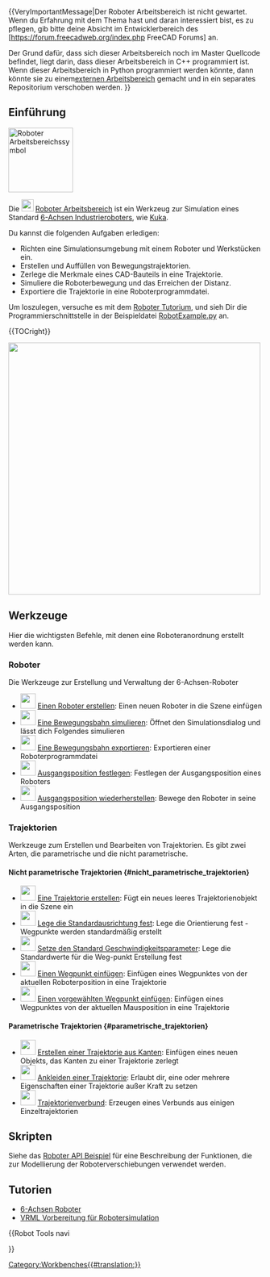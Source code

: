 





{{VeryImportantMessage|Der Roboter Arbeitsbereich ist nicht gewartet. Wenn du Erfahrung mit dem Thema hast und daran interessiert bist, es zu pflegen, gib bitte deine Absicht im Entwicklerbereich des [https://forum.freecadweb.org/index.php FreeCAD Forums] an.

Der Grund dafür, dass sich dieser Arbeitsbereich noch im Master Quellcode befindet, liegt darin, dass dieser Arbeitsbereich in C++ programmiert ist. Wenn dieser Arbeitsbereich in Python programmiert werden könnte, dann könnte sie zu einem[externen Arbeitsbereich](external_workbenches/de.md) gemacht und in ein separates Repositorium verschoben werden.
}}

## Einführung

<img alt="Roboter Arbeitsbereichssymbol" src=images/Workbench_Robot.svg  style="width:128px;">

Die <img alt="" src=images/Workbench_Robot.svg  style="width:24px;"> [Roboter Arbeitsbereich](Robot_Workbench/de.md) ist ein Werkzeug zur Simulation eines Standard [6-Achsen Industrieroboters](Robot_6-Axis/de.md), wie [Kuka](http://kuka.com/).

Du kannst die folgenden Aufgaben erledigen:

-   Richten eine Simulationsumgebung mit einem Roboter und Werkstücken ein.
-   Erstellen und Auffüllen von Bewegungstrajektorien.
-   Zerlege die Merkmale eines CAD-Bauteils in eine Trajektorie.
-   Simuliere die Roboterbewegung und das Erreichen der Distanz.
-   Exportiere die Trajektorie in eine Roboterprogrammdatei.

Um loszulegen, versuche es mit dem [Roboter Tutorium](Robot_tutorial/de.md), und sieh Dir die Programmierschnittstelle in der Beispieldatei [RobotExample.py](https://github.com/FreeCAD/FreeCAD_sf_master/blob/master/src/Mod/Robot/RobotExample.py) an.


{{TOCright}}

<img alt="" src=images/Robot_Workbench_example.jpg  style="width:500px;">

## Werkzeuge

Hier die wichtigsten Befehle, mit denen eine Roboteranordnung erstellt werden kann.

### Roboter

Die Werkzeuge zur Erstellung und Verwaltung der 6-Achsen-Roboter

-   <img alt="" src=images/Robot_CreateRobot.svg  style="width:30px;"> [Einen Roboter erstellen](Robot_CreateRobot/de.md): Einen neuen Roboter in die Szene einfügen
-   <img alt="" src=images/Robot_Simulate.svg  style="width:30px;"> [Eine Bewegungsbahn simulieren](Robot_Simulate/de.md): Öffnet den Simulationsdialog und lässt dich Folgendes simulieren
-   <img alt="" src=images/Robot_Export.svg  style="width:30px;"> [Eine Bewegungsbahn exportieren](Robot_Export/de.md): Exportieren einer Roboterprogrammdatei
-   <img alt="" src=images/Robot_SetHomePos.svg  style="width:30px;"> [Ausgangsposition festlegen](Robot_SetHomePos/de.md): Festlegen der Ausgangsposition eines Roboters
-   <img alt="" src=images/Robot_RestoreHomePos.svg  style="width:30px;"> [Ausgangsposition wiederherstellen](Robot_RestoreHomePos/de.md): Bewege den Roboter in seine Ausgangsposition

### Trajektorien

Werkzeuge zum Erstellen und Bearbeiten von Trajektorien. Es gibt zwei Arten, die parametrische und die nicht parametrische.

#### Nicht parametrische Trajektorien {#nicht_parametrische_trajektorien}

-   <img alt="" src=images/Robot_CreateTrajectory.svg  style="width:30px;"> [Eine Trajektorie erstellen](Robot_CreateTrajectory/de.md): Fügt ein neues leeres Trajektorienobjekt in die Szene ein
-   <img alt="" src=images/Robot_SetDefaultOrientation.svg  style="width:30px;"> [Lege die Standardausrichtung fest](Robot_SetDefaultOrientation/de.md): Lege die Orientierung fest - Wegpunkte werden standardmäßig erstellt
-   <img alt="" src=images/Robot_SetDefaultValues.svg  style="width:30px;"> [Setze den Standard Geschwindigkeitsparameter](Robot_SetDefaultValues/de.md): Lege die Standardwerte für die Weg-punkt Erstellung fest
-   <img alt="" src=images/Robot_InsertWaypoint.svg  style="width:30px;"> [Einen Wegpunkt einfügen](Robot_InsertWaypoint/de.md): Einfügen eines Wegpunktes von der aktuellen Roboterposition in eine Trajektorie
-   <img alt="" src=images/Robot_InsertWaypointPre.svg  style="width:30px;"> [Einen vorgewählten Wegpunkt einfügen](Robot_InsertWaypointPre/de.md): Einfügen eines Wegpunktes von der aktuellen Mausposition in eine Trajektorie

#### Parametrische Trajektorien {#parametrische_trajektorien}

-   <img alt="" src=images/Robot_Edge2Trac.svg  style="width:30px;"> [Erstellen einer Trajektorie aus Kanten](Robot_Edge2Trac/de.md): Einfügen eines neuen Objekts, das Kanten zu einer Trajektorie zerlegt
-   <img alt="" src=images/Robot_TrajectoryDressUp.svg  style="width:30px;"> [Ankleiden einer Trajektorie](Robot_TrajectoryDressUp/de.md): Erlaubt dir, eine oder mehrere Eigenschaften einer Trajektorie außer Kraft zu setzen
-   <img alt="" src=images/Robot_TrajectoryCompound.svg  style="width:30px;"> [Trajektorienverbund](Robot_TrajectoryCompound/de.md): Erzeugen eines Verbunds aus einigen Einzeltrajektorien

## Skripten

Siehe das [Roboter API Beispiel](Robot_API_example/de.md) für eine Beschreibung der Funktionen, die zur Modellierung der Roboterverschiebungen verwendet werden.

## Tutorien

-   [6-Achsen Roboter](Robot_6-Axis/de.md)
-   [VRML Vorbereitung für Robotersimulation](VRML_Preparation_for_Robot_Simulation/de.md)





{{Robot Tools navi

}} 

[Category:Workbenches{{\#translation:}}](Category:Workbenches.md)

